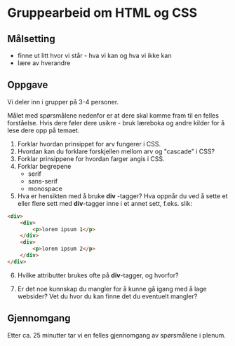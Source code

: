 # Gruppearbeid om HTML og CSS

## Målsetting

- finne ut litt hvor vi står - hva vi kan og hva vi ikke kan
- lære av hverandre


## Oppgave

Vi deler inn i grupper på 3-4 personer.

Målet med spørsmålene nedenfor er at dere skal komme fram til en felles forståelse. Hvis dere føler dere usikre - bruk læreboka og andre kilder for å lese dere opp på temaet.

1. Forklar hvordan prinsippet for arv fungerer i CSS.
2. Hvordan kan du forklare forskjellen mellom arv og "cascade" i CSS?
3. Forklar prinsippene for hvordan farger angis i CSS.
4. Forklar begrepene
	- serif
	- sans-serif
	- monospace
5. Hva er hensikten med å bruke **div** -tagger? Hva oppnår du ved å sette et eller flere sett med **div**-tagger inne i et annet sett, f.eks. slik:

```html
<div>
	<div>
		<p>lorem ipsum 1</p>
	</div>
	<div>
		<p>lorem ipsum 2</p>
	</div>
</div>
```
6. Hvilke attributter brukes ofte på **div**-tagger, og hvorfor?

7. Er det noe kunnskap du mangler for å kunne gå igang med å lage websider? Vet du hvor du kan finne det du eventuelt mangler?

## Gjennomgang

Etter ca. 25 minutter tar vi en felles gjennomgang av spørsmålene i plenum.
